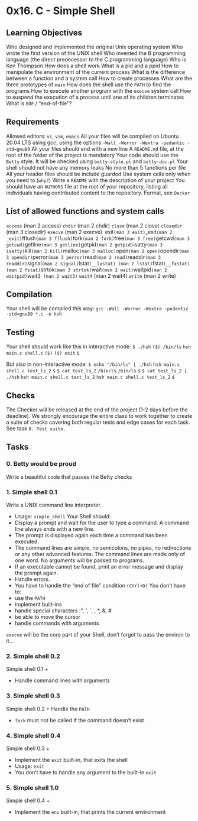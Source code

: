 # 0x16. C - Simple Shell

## Learning Objectives
Who designed and implemented the original Unix operating system
Who wrote the first version of the UNIX shell
Who invented the B programming language (the direct predecessor to the C programming language)
Who is Ken Thompson
How does a shell work
What is a pid and a ppid
How to manipulate the environment of the current process
What is the difference between a function and a system call
How to create processes
What are the three prototypes of `main`
How does the shell use the `PATH` to find the programs
How to execute another program with the `execve` system call
How to suspend the execution of a process until one of its children terminates
What is `EOF` / “end-of-file”?

## Requirements
Allowed editors: `vi`, `vim`, `emacs`
All your files will be compiled on Ubuntu 20.04 LTS using gcc, using the options `-Wall -Werror -Wextra -pedantic -std=gnu89`
All your files should end with a new line
A `README.md` file, at the root of the folder of the project is mandatory
Your code should use the `Betty` style. It will be checked using `betty-style.pl` and `betty-doc.pl`
Your shell should not have any memory leaks
No more than 5 functions per file
All your header files should be include guarded
Use system calls only when you need to (`why?`)
Write a `README` with the description of your project
You should have an `AUTHORS` file at the root of your repository, listing all individuals having contributed content to the repository. Format, see `Docker`

## List of allowed functions and system calls
`access` (man 2 access)
`chdir` (man 2 chdir)
`close` (man 2 close)
`closedir` (man 3 closedir)
`execve` (man 2 execve)`
`exit` (man 3 exit)
`_exit` (man 2 _exit)
`fflush` (man 3 fflush)
`fork` (man 2 fork)
`free` (man 3 free)
`getcwd` (man 3 getcwd)
`getline` (man 3 getline)
`getpid` (man 2 getpid)
`isatty` (man 3 isatty)
`kill` (man 2 kill)
`malloc` (man 3 malloc)
`open` (man 2 open)
`opendir` (man 3 opendir)
`perror` (man 3 perror)
`read` (man 2 read)
`readdir` (man 3 readdir)
`signal` (man 2 signal)
`lstat` (__lxstat) (man 2 lstat)
`fstat` (__fxstat) (man 2 fstat)
`strtok` (man 3 strtok)
`wait` (man 2 wait)
`waitpid` (man 2 waitpid)
`wait3` (man 2 wait3)`
`wait4` (man 2 wait4)
`write` (man 2 write)

## Compilation
Your shell will be compiled this way:
`gcc -Wall -Werror -Wextra -pedantic -std=gnu89 *.c -o hsh`

## Testing
Your shell should work like this in interactive mode:
`$ ./hsh`
`($) /bin/ls`
`hsh main.c shell.c`
`($)`
`($) exit`
`$`

But also in non-interactive mode:
`$ echo "/bin/ls" | ./hsh`
`hsh main.c shell.c test_ls_2`
`$`
`$ cat test_ls_2`
`/bin/ls`
`/bin/ls`
`$`
`$ cat test_ls_2 | ./hsh`
`hsh main.c shell.c test_ls_2`
`hsh main.c shell.c test_ls_2`
`$`

## Checks
The Checker will be released at the end of the project (1-2 days before the deadline). We strongly encourage the entire class to work together to create a suite of checks covering both regular tests and edge cases for each task. See task `8. Test suite.`

## Tasks
### 0. Betty would be proud
Write a beautiful code that passes the Betty checks

### 1. Simple shell 0.1
Write a UNIX command line interpreter.
* Usage: `simple_shell`
Your Shell should:
* Display a prompt and wait for the user to type a command. A command line always ends with a new line.
* The prompt is displayed again each time a command has been executed.
* The command lines are simple, no semicolons, no pipes, no redirections or any other advanced features.
 The command lines are made only of one word. No arguments will be passed to programs.
* If an executable cannot be found, print an error message and display the prompt again.
* Handle errors.
* You have to handle the “end of file” condition `(Ctrl+D)`
You don’t have to:
* use the `PATH`
* implement built-ins
* handle special characters :", ', `, \, *, &, #
* be able to move the cursor
* handle commands with arguments

`execve` will be the core part of your Shell, don’t forget to pass the environ to it…

### 2. Simple shell 0.2
Simple shell 0.1 +
* Handle command lines with arguments

### 3. Simple shell 0.3
Simple shell 0.2 +
Handle the `PATH`
* `fork` must not be called if the command doesn’t exist

### 4. Simple shell 0.4
Simple shell 0.3 +
* Implement the `exit` built-in, that exits the shell
* Usage: `exit`
* You don’t have to handle any argument to the built-in `exit`

### 5. Simple shell 1.0
Simple shell 0.4 +
* Implement the `env` built-in, that prints the current environment
